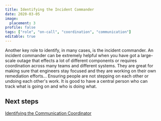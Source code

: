 ```yaml
---
title: Identifying the Incident Commander
date: 2020-03-05
image:
  placement: 3
profile: false
tags: ["role", "on-call", "coordination", "communication"]
editable: true
---
```


Another key role to identify, in many cases, is the incident commander. An incident commander can be extremely helpful when you have got a large-scale outage that effects a lot of different components or requires coordination across many teams and different systems. They are great for making sure that engineers stay focused and they are working on their own remediation efforts... Ensuring people are not stepping on each other or undoing each other's work.  It is good to have a central person who can track what is going on and who is doing what.

## Next steps

[Identifying the Communication Coordinator](/post/identifying-the-communication-coordinator/)